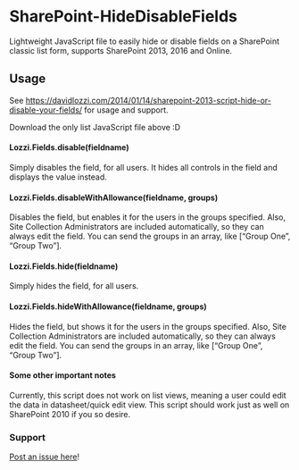 # SharePoint-HideDisableFields
Lightweight JavaScript file to easily hide or disable fields on a SharePoint classic list form, supports SharePoint 2013, 2016 and Online.

## Usage ##
See https://davidlozzi.com/2014/01/14/sharepoint-2013-script-hide-or-disable-your-fields/ for usage and support.

Download the only list JavaScript file above :D

#### Lozzi.Fields.disable(fieldname)

Simply disables the field, for all users. It hides all controls in the field and displays the value instead.

#### Lozzi.Fields.disableWithAllowance(fieldname, groups)

Disables the field, but enables it for the users in the groups specified. Also, Site Collection Administrators are included automatically, so they can always edit the field. You can send the groups in an array, like [“Group One”, “Group Two”].

#### Lozzi.Fields.hide(fieldname)

Simply hides the field, for all users.

#### Lozzi.Fields.hideWithAllowance(fieldname, groups)

Hides the field, but shows it for the users in the groups specified. Also, Site Collection Administrators are included automatically, so they can always edit the field. You can send the groups in an array, like [“Group One”, “Group Two”].

#### Some other important notes

Currently, this script does not work on list views, meaning a user could edit the data in datasheet/quick edit view.
This script should work just as well on SharePoint 2010 if you so desire.

### Support ###
[Post an issue here](https://github.com/DavidLozzi/SharePoint-HideDisableFields/issues)!
